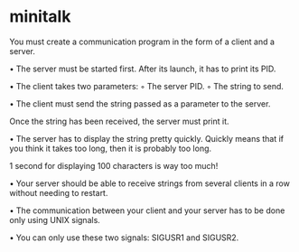 # minitalk

You must create a communication program in the form of a client and a server.

• The server must be started first. After its launch, it has to print its PID.

• The client takes two parameters:
◦ The server PID.
◦ The string to send.

• The client must send the string passed as a parameter to the server.

Once the string has been received, the server must print it.

• The server has to display the string pretty quickly. Quickly means that if you think
it takes too long, then it is probably too long.

1 second for displaying 100 characters is way too much!

• Your server should be able to receive strings from several clients in a row without
needing to restart.

• The communication between your client and your server has to be done only using
UNIX signals.

• You can only use these two signals: SIGUSR1 and SIGUSR2.
